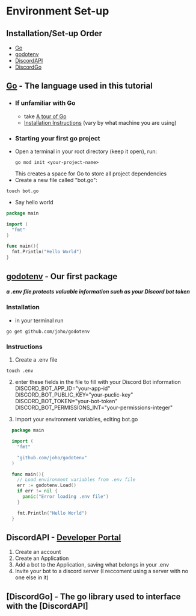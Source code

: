 # Environment Set-up

## Installation/Set-up Order
- [Go](https://go.dev/)
- [godotenv](https:///github.com/joho/godotenv@v1.5.1)
- [DiscordAPI](https://discord.com/developers/docs/intro)
- [DiscordGo](https://github.com/bwmarrin/discordgo)


## [Go](https://go.dev/) - The language used in this tutorial
  - ### If unfamiliar with Go
    - take [A tour of Go](https://go.dev/tour/welcome/1)
    - [Installation Instructions](https://go.dev/doc/install) (vary by what machine you are using)
  - ### Starting your first go project
  - Open a terminal in your root directory (keep it open), run: 
    ```
    go mod init <your-project-name>
    ```
    This creates a space for Go to store all project dependencies
  - Create a new file called "bot.go":
  ```
  touch bot.go
  ```
  - Say hello world
  ```go
  package main

  import (
    "fmt"
  )

  func main(){
    fmt.Println("Hello World")
  }
  ```


## [godotenv](https://pkg.go.dev/github.com/joho/godotenv@v1.5.1) - Our first package
  ##### a .env file protects valuable information such as your Discord bot token
  ### Installation
  - in your terminal run
  ```
  go get github.com/joho/godotenv
  ```
  ### Instructions

1. Create a .env file
```
touch .env
```
2. enter these fields in the file to fill with your Discord Bot information
DISCORD_BOT_APP_ID="your-app-id"
DISCORD_BOT_PUBLIC_KEY="your-puclic-key"
DISCORD_BOT_TOKEN="your-bot-token"
DISCORD_BOT_PERMISSIONS_INT="your-permissions-integer"

3. Import your environment variables, editing bot.go
```go
  package main

  import (
    "fmt"

    "github.com/joho/godotenv"    
  )

  func main(){
    // Load environment variables from .env file
    err := godotenv.Load()
    if err != nil {
      panic("Error loading .env file")
    }

    fmt.Println("Hello World")
  }
  ```
## DiscordAPI - [Developer Portal](https://discord.com/developers/docs/intro)
  1. Create an account
  2. Create an Application
  3. Add a bot to the Application, saving what belongs in your .env
  4. Invite your bot to a discord server (I reccoment using a server with no one else in it)

## [DiscordGo] - The go library used to interface with the [DiscordAPI]